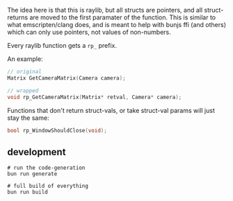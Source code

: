 The idea here is that this is raylib, but all structs are pointers, and all struct-returns are moved to the first paramater of the function. This is similar to what emscripten/clang does, and is meant to help with bunjs ffi (and others) which can only use pointers, not values of non-numbers.

Every raylib function gets a `rp_` prefix.

An example:

```c
// original
Matrix GetCameraMatrix(Camera camera);

// wrapped
void rp_GetCameraMatrix(Matrix* retval, Camera* camera);
```

Functions that don't return struct-vals, or take struct-val params will just stay the same:

```c
bool rp_WindowShouldClose(void);
```

## development

```
# run the code-generation
bun run generate

# full build of everything
bun run build
```
